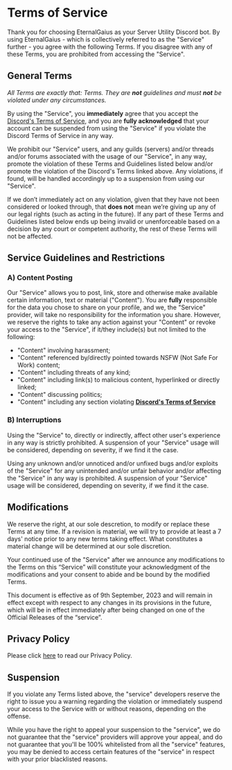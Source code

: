 # Terms of Service
Thank you for choosing EternalGaius as your Server Utility Discord bot. By using EternalGaius - which is collectively referred to as the "Service" further - you agree with the following Terms. If you disagree with any of these Terms, you are prohibited from accessing the "Service".
 
## General Terms
*All Terms are exactly that: Terms. They are **not** guidelines and must **not** be violated under any circumstances.*

By using the "Service", you **immediately** agree that you accept the [Discord's Terms of Service](https://discord.com/terms), and you are **fully acknowledged** that your account can be suspended from using the "Service" if you violate the Discord Terms of Service in any way.

We prohibit our "Service" users, and any guilds (servers) and/or threads and/or forums associated with the usage of our "Service", in any way, promote the violation of these Terms and Guidelines listed below and/or promote the violation of the Discord's Terms linked above. Any violations, if found, will be handled accordingly up to a suspension from using our "Service".

If we don’t immediately act on any violation, given that they have not been considered or looked through, that **does not** mean we’re giving up any of our legal rights (such as acting in the future). If any part of these Terms and Guidelines listed below ends up being invalid or unenforceable based on a decision by any court or competent authority, the rest of these Terms will not be affected.

## Service Guidelines and Restrictions

### A) Content Posting
Our "Service" allows you to post, link, store and otherwise make available certain information, text or material ("Content"). You are **fully** responsible for the data you chose to share on your profile, and we, the "Service" provider, will take no responsibility for the information you share. However, we reserve the rights to take any action against your "Content" or revoke your access to the "Service", if it/they include(s) but not limited to the following:

- "Content" involving harassment;
- "Content" referenced by/directly pointed towards NSFW (Not Safe For Work) content;
- "Content" including threats of any kind;
- "Content" including link(s) to malicious content, hyperlinked or directly linked;
- "Content" discussing politics;
- "Content" including any section violating __[Discord's Terms of Service](https://discord.com/terms)__

### B) Interruptions
Using the "Service" to, directly or indirectly, affect other user's experience in any way is strictly prohibited. A suspension of your "Service" usage will be considered, depending on severity, if we find it the case.

Using any unknown and/or unnoticed and/or unfixed bugs and/or exploits of the "Service" for any unintended and/or unfair behavior and/or affecting the "Service" in any way is prohibited. A suspension of your "Service" usage will be considered, depending on severity, if we find it the case.

## Modifications
We reserve the right, at our sole descretion, to modify or replace these Terms at any time. If a revision is material, we will try to provide at least a 7 days' notice prior to any new terms taking effect. What constitutes a material change will be determined at our sole discretion.

Your continued use of the "Service" after we announce any modifications to the Terms on this “Service” will constitute your acknowledgment of the modifications and your consent to abide and be bound by the modified Terms.

This document is effective as of 9th September, 2023 and will remain in effect except with respect to any changes in its provisions in the future, which will be in effect immediately after being changed on one of the Official Releases of the “service”.

## Privacy Policy
Please click [here](https://github.com/EternalGaiusOfficial/EternalGaiusToS-Privacy/blob/main/Privacy.md) to read our Privacy Policy.

## Suspension
If you violate any Terms listed above, the "service" developers reserve the right to issue you a warning regarding the violation or immediately suspend your access to the Service with or without reasons, depending on the offense.

While you have the right to appeal your suspension to the "service", we do not guarantee that the "service" providers will approve your appeal, and do not guarantee that you'll be 100% whitelisted from all the "service" features, you may be denied to access certain features of the "service" in respect with your prior blacklisted reasons.
